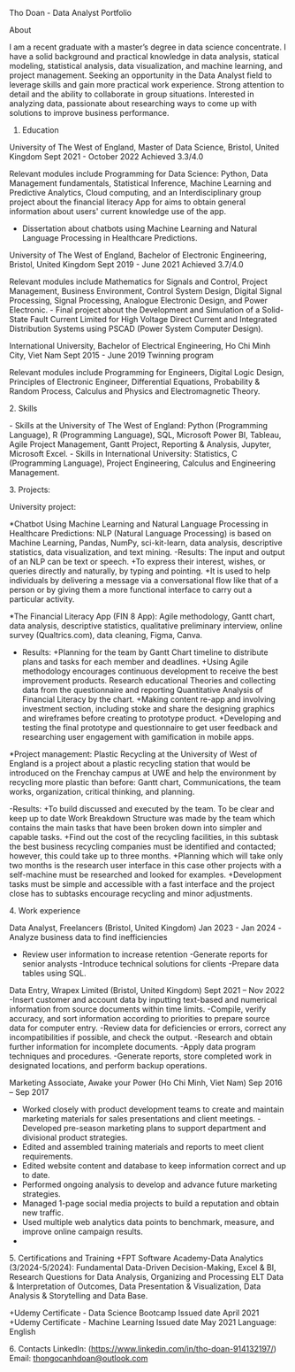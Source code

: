 Tho Doan - Data Analyst Portfolio

About

I am a recent graduate with a master’s degree in data science concentrate. I have a solid background and practical knowledge in data analysis, statical modeling, statistical analysis, data visualization, and machine 
learning, and project management. 
Seeking an opportunity in  the Data Analyst field to leverage skills and gain more practical work experience. Strong attention to detail and the ability to collaborate in group situations. Interested in analyzing data, passionate about researching ways to come up with solutions to improve business performance. 
 
1. Education

University of The West of England, Master of Data Science, Bristol, United Kingdom	Sept 2021 - October 2022
Achieved 3.3/4.0

Relevant modules include Programming for Data Science: Python, Data Management fundamentals, Statistical Inference, Machine Learning and Predictive Analytics, Cloud computing, and an Interdisciplinary group project about the financial literacy App for aims to obtain general information about users' current knowledge use of the app.  
- Dissertation  about chatbots using Machine Learning and Natural Language Processing in Healthcare Predictions.
  
University of The West of England, Bachelor of Electronic Engineering, Bristol, United Kingdom 	Sept 2019 - June 2021
Achieved 3.7/4.0

Relevant modules include Mathematics for Signals and Control, Project Management, Business Environment, Control System Design, Digital Signal Processing, Signal Processing, Analogue Electronic Design, and Power Electronic.
- Final project about the Development and Simulation of a Solid-State Fault Current Limited for High Voltage Direct Current and Integrated Distribution Systems using PSCAD (Power System Computer Design).

International University, Bachelor of Electrical Engineering, Ho Chi Minh City, Viet Nam	 Sept 2015 - June 2019
Twinning program

Relevant modules include Programming for Engineers, Digital Logic Design, Principles of Electronic Engineer, Differential Equations, Probability & Random Process, Calculus and Physics and Electromagnetic Theory.

2. Skills

- Skills at the University of The West of England: 
Python (Programming Language), R (Programming Language), SQL, Microsoft Power BI, Tableau, Agile Project Management, Gantt Project, Reporting & Analysis, Jupyter, Microsoft Excel.
- Skills in International University: 
Statistics, C (Programming Language), Project Engineering, Calculus and Engineering Management.

3. Projects:

University project:

*Chatbot Using Machine Learning and Natural Language Processing in Healthcare Predictions: NLP (Natural Language Processing) is based on Machine Learning, Pandas, NumPy, sci-kit-learn, data analysis, descriptive statistics, data visualization, and text mining.
-Results:
The input and output of an NLP can be text or speech.
+To express their interest, wishes, or queries directly and naturally, by typing and pointing.
+It is used to help individuals by delivering a message via a conversational flow like that of a person or by giving them a more functional interface to carry out a particular activity.

*The Financial Literacy App (FIN 8 App): Agile methodology, Gantt chart, data analysis, descriptive statistics, qualitative preliminary interview, online survey (Qualtrics.com), data cleaning, Figma, Canva.
- Results:
+Planning for the team by Gantt Chart timeline to distribute plans and tasks for each member and deadlines.
+Using Agile methodology encourages continuous development to receive the best improvement products. 
Research educational Theories and collecting data from the questionnaire and reporting Quantitative Analysis of Financial Literacy by the chart.
+Making content re-app and involving investment section, including stoke and share the designing graphics and wireframes before creating to prototype product.
+Developing and testing the final prototype and questionnaire to get user feedback and researching user engagement with gamification in mobile apps.

*Project management:
Plastic Recycling at the University of West of England is a project about a plastic recycling station that would be introduced on the Frenchay campus at UWE and help the environment by recycling more plastic than before: Gantt chart, Communications, the team works, organization, critical thinking, and planning.

-Results:
+To build discussed and executed by the team.
To be clear and keep up to date Work Breakdown Structure was made by the team which contains the main tasks that have been broken down into simpler and capable tasks. 
+Find out the cost of the recycling facilities, in this subtask the best business recycling companies must be identified and contacted; however, this could take up to three months. 
+Planning which will take only two months is the research user interface in this case other projects with a self-machine must be researched and looked for examples.
+Development tasks must be simple and accessible with a fast interface and the project close has to subtasks encourage recycling and minor adjustments.

4. Work experience

Data Analyst, Freelancers (Bristol, United Kingdom)	Jan 2023 - Jan 2024
-Analyze business data to find inefficiencies        
- Review user information to increase retention
-Generate reports for senior analysts
-Introduce technical solutions for clients 
-Prepare data tables using SQL.

Data Entry, Wrapex Limited (Bristol, United Kingdom)	Sept 2021 – Nov 2022
-Insert customer and account data by inputting text-based and numerical information from source documents within time limits.
-Compile, verify accuracy, and sort information according to priorities to prepare source data for computer entry.
-Review data for deficiencies or errors, correct any incompatibilities if possible, and check the output.
-Research and obtain further information for incomplete documents.
-Apply data program techniques and procedures.
-Generate reports, store completed work in designated locations, and perform backup operations.

 Marketing Associate, Awake your Power (Ho Chi Minh, Viet Nam)	Sep 2016 – Sep 2017
- Worked closely with product development teams to create and maintain marketing materials for sales presentations and client meetings.
-Developed pre-season marketing plans to support department and divisional product strategies.
- Edited and assembled training materials and reports to meet client requirements.
- Edited website content and database to keep information correct and up to date.
- Performed ongoing analysis to develop and advance future marketing strategies.
- Managed 1-page social media projects to build a reputation and obtain new traffic.
- Used multiple web analytics data points to benchmark, measure, and improve online campaign results.
- 
5. Certifications and Training
+FPT Software Academy-Data Analytics (3/2024-5/2024): Fundamental Data-Driven Decision-Making, Excel & BI, Research Questions for Data Analysis, Organizing and Processing ELT Data & Interpretation of Outcomes, Data Presentation & Visualization, Data Analysis & Storytelling and Data Base.

+Udemy Certificate - Data Science Bootcamp Issued date April 2021
+Udemy Certificate - Machine Learning Issued date May 2021
Language: English


6. Contacts
LinkedIn: (https://www.linkedin.com/in/tho-doan-914132197/)
Email: thongocanhdoan@outlook.com
